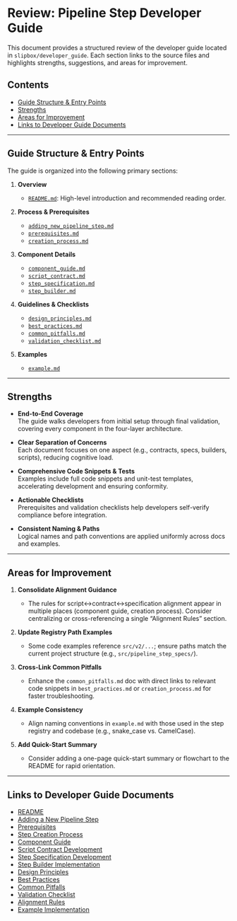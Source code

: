 # Review: Pipeline Step Developer Guide

This document provides a structured review of the developer guide located in `slipbox/developer_guide`. Each section links to the source files and highlights strengths, suggestions, and areas for improvement.

## Contents

- [Guide Structure & Entry Points](#guide-structure--entry-points)  
- [Strengths](#strengths)  
- [Areas for Improvement](#areas-for-improvement)  
- [Links to Developer Guide Documents](#links-to-developer-guide-documents)  

---

## Guide Structure & Entry Points

The guide is organized into the following primary sections:

1. **Overview**  
   - [`README.md`](../developer_guide/README.md): High-level introduction and recommended reading order.

2. **Process & Prerequisites**  
   - [`adding_new_pipeline_step.md`](../developer_guide/adding_new_pipeline_step.md)  
   - [`prerequisites.md`](../developer_guide/prerequisites.md)  
   - [`creation_process.md`](../developer_guide/creation_process.md)  

3. **Component Details**  
   - [`component_guide.md`](../developer_guide/component_guide.md)  
   - [`script_contract.md`](../developer_guide/script_contract.md)  
   - [`step_specification.md`](../developer_guide/step_specification.md)  
   - [`step_builder.md`](../developer_guide/step_builder.md)  

4. **Guidelines & Checklists**  
   - [`design_principles.md`](../developer_guide/design_principles.md)  
   - [`best_practices.md`](../developer_guide/best_practices.md)  
   - [`common_pitfalls.md`](../developer_guide/common_pitfalls.md)  
   - [`validation_checklist.md`](../developer_guide/validation_checklist.md)  

5. **Examples**  
   - [`example.md`](../developer_guide/example.md)  

---

## Strengths

- **End-to-End Coverage**  
  The guide walks developers from initial setup through final validation, covering every component in the four-layer architecture.

- **Clear Separation of Concerns**  
  Each document focuses on one aspect (e.g., contracts, specs, builders, scripts), reducing cognitive load.

- **Comprehensive Code Snippets & Tests**  
  Examples include full code snippets and unit-test templates, accelerating development and ensuring conformity.

- **Actionable Checklists**  
  Prerequisites and validation checklists help developers self-verify compliance before integration.

- **Consistent Naming & Paths**  
  Logical names and path conventions are applied uniformly across docs and examples.

---

## Areas for Improvement

1. **Consolidate Alignment Guidance**  
   - The rules for script↔contract↔specification alignment appear in multiple places (component guide, creation process). Consider centralizing or cross-referencing a single “Alignment Rules” section.

2. **Update Registry Path Examples**  
   - Some code examples reference `src/v2/...`; ensure paths match the current project structure (e.g., `src/pipeline_step_specs/`).

3. **Cross-Link Common Pitfalls**  
   - Enhance the `common_pitfalls.md` doc with direct links to relevant code snippets in `best_practices.md` or `creation_process.md` for faster troubleshooting.

4. **Example Consistency**  
   - Align naming conventions in `example.md` with those used in the step registry and codebase (e.g., snake_case vs. CamelCase).

5. **Add Quick-Start Summary**  
   - Consider adding a one-page quick-start summary or flowchart to the README for rapid orientation.

---

## Links to Developer Guide Documents

- [README](../developer_guide/README.md)  
- [Adding a New Pipeline Step](../developer_guide/adding_new_pipeline_step.md)  
- [Prerequisites](../developer_guide/prerequisites.md)  
- [Step Creation Process](../developer_guide/creation_process.md)  
- [Component Guide](../developer_guide/component_guide.md)  
- [Script Contract Development](../developer_guide/script_contract.md)  
- [Step Specification Development](../developer_guide/step_specification.md)  
- [Step Builder Implementation](../developer_guide/step_builder.md)  
- [Design Principles](../developer_guide/design_principles.md)  
- [Best Practices](../developer_guide/best_practices.md)  
- [Common Pitfalls](../developer_guide/common_pitfalls.md)  
- [Validation Checklist](../developer_guide/validation_checklist.md)  
- [Alignment Rules](../developer_guide/alignment_rules.md)  
- [Example Implementation](../developer_guide/example.md)

